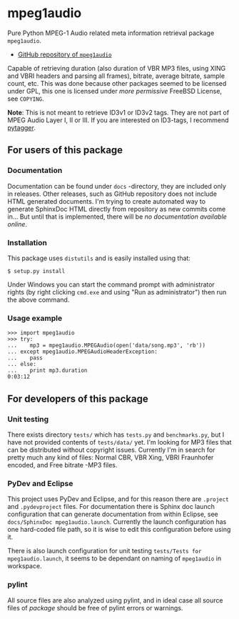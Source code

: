 mpeg1audio
==========

Pure Python MPEG-1 Audio related meta information retrieval package 
`mpeg1audio`.

 * [GitHub repository of `mpeg1audio`](http://github.com/Ciantic/mpeg1audio.git)

Capable of retrieving duration (also duration of VBR MP3 files, using XING and 
VBRI headers and parsing all frames), bitrate, average bitrate, sample count, 
etc. This was done because other packages seemed to be licensed under GPL, this 
one is licensed under *more permissive* FreeBSD License, see `COPYING`.

**Note**: This is not meant to retrieve ID3v1 or ID3v2 tags. They are not part
of MPEG Audio Layer I, II or III. If you are interested on ID3-tags, I recommend 
[pytagger](http://code.google.com/p/liquidx/wiki/pytagger).

## For users of this package

### Documentation

Documentation can be found under `docs` -directory, they are included only
in releases. Other releases, such as GitHub repository does not include HTML
generated documents. I'm trying to create automated way to generate SphinxDoc
HTML directly from repository as new commits come in... But until that is 
implemented, there will be *no documentation available online*.

### Installation

This package uses `distutils` and is easily installed using that:

	$ setup.py install
	
Under Windows you can start the command prompt with administrator rights (by 
right clicking `cmd.exe` and using "Run as administrator") then run the above 
command.

### Usage example

    >>> import mpeg1audio
    >>> try:
    ...    mp3 = mpeg1audio.MPEGAudio(open('data/song.mp3', 'rb'))
    ... except mpeg1audio.MPEGAudioHeaderException:
    ...    pass
    ... else:
    ...    print mp3.duration
    0:03:12
    
## For developers of this package

### Unit testing

There exists directory `tests/` which has `tests.py` and `benchmarks.py`,
but I have not provided contents of `tests/data/` yet. I'm looking for MP3 files
that can be distributed without copyright issues. Currently I'm in search for
pretty much any kind of files: Normal CBR, VBR Xing, VBRI Fraunhofer encoded, 
and Free bitrate -MP3 files.

### PyDev and Eclipse

This project uses PyDev and Eclipse, and for this reason there are `.project` 
and `.pydevproject` files. For documentation there is Sphinx doc launch
configuration that can generate documentation from within Eclipse, see
`docs/SphinxDoc mpeg1audio.launch`. Currently the launch configuration has one
hard-coded file path, so it is wise to edit this configuration before using it.

There is also launch configuration for unit testing `tests/Tests for 
mpeg1audio.launch`, it seems to be dependant on naming of `mpeg1audio` in 
workspace. 

### pylint

All source files are also analyzed using pylint, and in ideal case all source
files of *package* should be free of pylint errors or warnings.